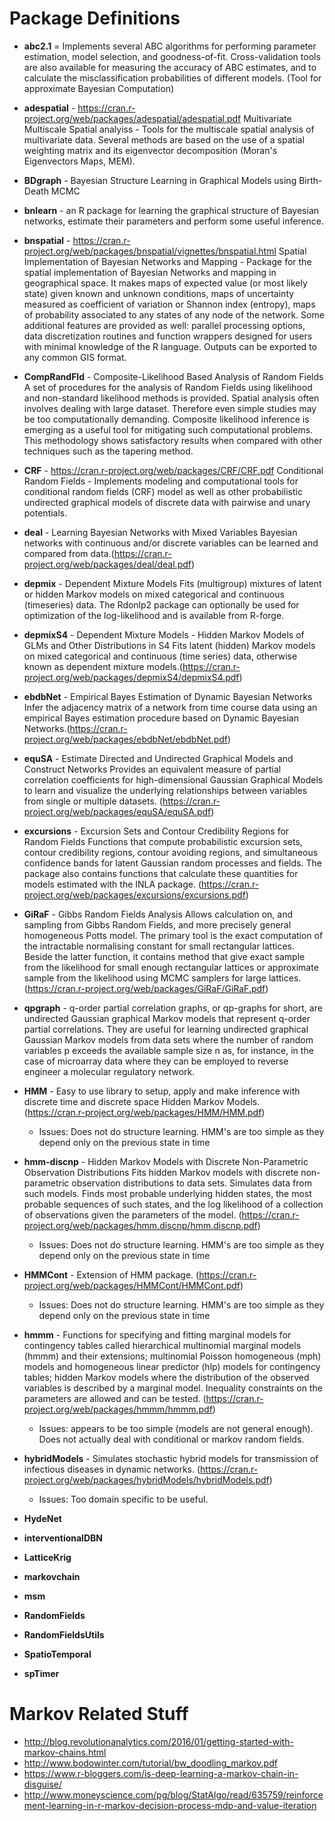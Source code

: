 # Package Definitions

* **abc2.1** = Implements several ABC algorithms for performing parameter estimation, model selection, and goodness-of-fit. Cross-validation tools are also available for measuring the accuracy of ABC estimates, and to calculate the misclassification probabilities of different models.
(Tool for approximate Bayesian Computation)

* **adespatial** - https://cran.r-project.org/web/packages/adespatial/adespatial.pdf
Multivariate Multiscale Spatial analyiss - Tools for the multiscale spatial analysis of multivariate data. Several methods are based on the use of a spatial weighting matrix and its eigenvector decomposition (Moran's Eigenvectors Maps, MEM).

* **BDgraph** - Bayesian Structure Learning in Graphical Models using Birth-Death MCMC

* **bnlearn** - an R package for learning the graphical structure of Bayesian networks, estimate their parameters and perform some useful inference.

* **bnspatial** - https://cran.r-project.org/web/packages/bnspatial/vignettes/bnspatial.html
Spatial Implementation of Bayesian Networks and Mapping - Package for the spatial implementation of Bayesian Networks and mapping in geographical space. It makes maps of expected value (or most likely state) given known and unknown conditions, maps of uncertainty measured as coefficient of variation or Shannon index (entropy), maps of probability associated to any states of any node of the network. Some additional features are provided as well: parallel processing options, data discretization routines and function wrappers designed for users with minimal knowledge of the R language. Outputs can be exported to any common GIS format.

* **CompRandFld** - Composite-Likelihood Based Analysis of Random Fields
A set of procedures for the analysis of Random Fields using likelihood and non-standard likelihood methods is provided. Spatial analysis often involves dealing with large dataset. Therefore even simple studies may be too computationally demanding. Composite likelihood inference is emerging as a useful tool for mitigating such computational problems. This methodology shows satisfactory results when compared with other techniques such as the tapering method.

* **CRF** - https://cran.r-project.org/web/packages/CRF/CRF.pdf
Conditional Random Fields - Implements modeling and computational tools for conditional random fields (CRF) model as well as other probabilistic undirected graphical models of discrete data with pairwise and unary potentials.

* **deal** - Learning Bayesian Networks with Mixed Variables
Bayesian networks with continuous and/or discrete variables can be learned and compared from data.(https://cran.r-project.org/web/packages/deal/deal.pdf)

* **depmix** - Dependent Mixture Models
Fits (multigroup) mixtures of latent or hidden Markov models on mixed categorical and continuous (timeseries) data. The Rdonlp2 package can optionally be used for optimization of the log-likelihood and is available from R-forge. 

* **depmixS4** - Dependent Mixture Models - Hidden Markov Models of GLMs and Other Distributions in S4
Fits latent (hidden) Markov models on mixed categorical and continuous (time series) data, otherwise known as dependent mixture models.(https://cran.r-project.org/web/packages/depmixS4/depmixS4.pdf)

* **ebdbNet** - Empirical Bayes Estimation of Dynamic Bayesian Networks
Infer the adjacency matrix of a network from time course data using an empirical Bayes estimation procedure based on Dynamic Bayesian Networks.(https://cran.r-project.org/web/packages/ebdbNet/ebdbNet.pdf)

* **equSA** - Estimate Directed and Undirected Graphical Models and Construct Networks
Provides an equivalent measure of partial correlation coefficients for high-dimensional Gaussian Graphical Models to learn and visualize the underlying relationships between variables from single or multiple datasets.
(https://cran.r-project.org/web/packages/equSA/equSA.pdf)

* **excursions** - Excursion Sets and Contour Credibility Regions for Random Fields
Functions that compute probabilistic excursion sets, contour credibility regions, contour avoiding regions, and simultaneous confidence bands for latent Gaussian random processes and fields. The package also contains functions that calculate these quantities for models estimated with the INLA package.
(https://cran.r-project.org/web/packages/excursions/excursions.pdf)

* **GiRaF** - Gibbs Random Fields Analysis
Allows calculation on, and sampling from Gibbs Random Fields, and more precisely general homogeneous Potts model. The primary tool is the exact computation of the intractable normalising constant for small rectangular lattices. Beside the latter function, it contains method that give exact sample from the likelihood for small enough rectangular lattices or approximate sample from the likelihood using MCMC samplers for large lattices.
(https://cran.r-project.org/web/packages/GiRaF/GiRaF.pdf)

* **qpgraph** - q-order partial correlation graphs, or qp-graphs for short, are undirected Gaussian graphical Markov models that represent q-order partial correlations. They are useful for learning undirected graphical Gaussian Markov models from data sets where the number of random variables p exceeds the available sample size n as, for instance, in the case of microarray data where they can be employed to reverse engineer a molecular regulatory network. 

* **HMM** - Easy to use library to setup, apply and make inference with discrete time and discrete space Hidden Markov Models.  
(https://cran.r-project.org/web/packages/HMM/HMM.pdf)
	* Issues: Does not do structure learning. HMM's are too simple as they depend only on the previous state in time

* **hmm-discnp** - Hidden Markov Models with Discrete Non-Parametric Observation Distributions
Fits hidden Markov models with discrete non-parametric observation distributions to data sets. Simulates data from such models. Finds most probable underlying hidden
states, the most probable sequences of such states, and the log likelihood of a collection of observations given the parameters of the model.
(https://cran.r-project.org/web/packages/hmm.discnp/hmm.discnp.pdf)
	* Issues: Does not do structure learning. HMM's are too simple as they depend only on the previous state in time

* **HMMCont** - Extension of HMM package. 
(https://cran.r-project.org/web/packages/HMMCont/HMMCont.pdf)
	* Issues: Does not do structure learning. HMM's are too simple as they depend only on the previous state in time

* **hmmm** - Functions for specifying and fitting marginal models for contingency tables called hierarchical multinomial marginal models
(hmmm) and their extensions; multinomial Poisson homogeneous (mph) models and homogeneous linear predictor  (hlp) models for contingency
tables; hidden Markov models where the distribution of the observed variables is described by a marginal model.
Inequality constraints on the parameters are allowed and can be tested.
(https://cran.r-project.org/web/packages/hmmm/hmmm.pdf)
	* Issues: appears to be too simple (models are not general enough). Does not actually deal with conditional or markov random fields. 

* **hybridModels** - Simulates stochastic hybrid models for transmission of infectious diseases in dynamic networks.
(https://cran.r-project.org/web/packages/hybridModels/hybridModels.pdf)
	* Issues: Too domain specific to be useful. 

* **HydeNet**

* **interventionalDBN**

* **LatticeKrig**

* **markovchain**

* **msm**

* **RandomFields**

* **RandomFieldsUtils**

* **SpatioTemporal**

* **spTimer**

# Markov Related Stuff
* http://blog.revolutionanalytics.com/2016/01/getting-started-with-markov-chains.html
* http://www.bodowinter.com/tutorial/bw_doodling_markov.pdf
* https://www.r-bloggers.com/is-deep-learning-a-markov-chain-in-disguise/
* http://www.moneyscience.com/pg/blog/StatAlgo/read/635759/reinforcement-learning-in-r-markov-decision-process-mdp-and-value-iteration 



